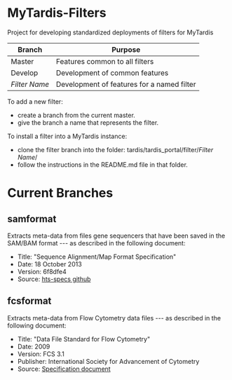 # MyTardis-Filters
Project for developing standardized deployments of filters for MyTardis

| Branch | Purpose |
| ------ | ------- |
| Master | Features common to all filters | 
| Develop | Development of common features |
| *Filter Name* | Development of features for a named filter |

To add a new filter:
* create a branch from the current master.
* give the branch a name that represents the filter.
 
To install a filter into a MyTardis instance:
* clone the filter branch into the folder: tardis/tardis_portal/filter/*Filter Name*/
* follow the instructions in the README.md file in that folder.

# Current Branches

## samformat

Extracts meta-data from files gene sequencers that have been saved in the 
SAM/BAM format 
--- as described in the following document:

* Title: 		"Sequence Alignment/Map Format Specification" 
* Date:  		18 October 2013
* Version: 	6f8dfe4
* Source:   	[hts-specs github](http://github.com/samtools/hts-specs)

## fcsformat

Extracts meta-data from Flow Cytometry data files 
--- as described in the following document:

* Title: 		"Data File Standard for Flow Cytometry" 
* Date:  		2009
* Version: 	FCS 3.1
* Publisher:   International Society for Advancement of Cytometry
* Source:      [Specification document](http://isac-net.org/getdoc/9cbeb83d-99e4-41ac-b68c-c9ab97b180c6/fcs3-1_normativespecification_20090813.aspx)
